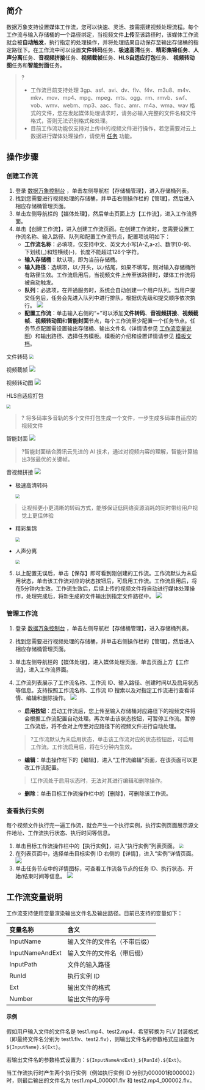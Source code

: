 ## 简介

数据万象支持设置媒体工作流，您可以快速、灵活、按需搭建视频处理流程。每个工作流与输入存储桶的一个路径绑定，当视频文件**上传**至该路径时，该媒体工作流就会被**自动触发**，执行指定的处理操作，并将处理结果自动保存至输出存储桶的指定路径下。在工作流中可以设置**文件转码**任务、**极速高清**任务、**精彩集锦任务**、**人声分离**任务、**音视频拼接**任务、**视频截帧**任务、**HLS自适应打包**任务、 **视频转动图**任务和**智能封面**任务。


>?
>
>- 工作流目前支持处理 3gp、asf、avi、dv、flv、f4v、m3u8、m4v、mkv、mov、mp4、mpg、mpeg、mts、ogg、rm、rmvb、swf、vob、wmv、webm、mp3、aac、flac、amr、m4a、wma、wav 格式的文件，您在发起媒体处理请求时，请务必输入完整的文件名和文件格式，否则无法识别格式和处理。
>- 目前工作流功能仅支持对上传中的视频文件进行操作，若您需要对云上数据进行媒体处理操作，请使用 [任务](https://cloud.tencent.com/document/product/460/46489) 功能。



## 操作步骤

### 创建工作流

1. 登录 [数据万象控制台](https://console.cloud.tencent.com/ci) ，单击左侧导航栏【存储桶管理】，进入存储桶列表。
2. 找到您需要进行视频处理的存储桶，并单击右侧操作栏的【管理】，然后进入相应存储桶管理页面。
3. 单击左侧导航栏的【媒体处理】，然后单击页面上方【工作流】，进入工作流界面。
4. 单击【创建工作流】，进入创建工作流页面。在创建工作流时，您需要设置工作流名称、输入路径、队列和配置工作流节点，配置项说明如下：
   - **工作流名称**：必填项，仅支持中文、英文大小写[A-Z,a-z]、数字[0-9]、下划线(\_)和短横线(-)，长度不能超过128个字符。
   - **输入存储桶**：默认项，即为当前存储桶。
   - **输入路径**：选填项，以`/`开头，以`/`结尾，如果不填写，则对输入存储桶所有路径生效。工作流启用后，当视频文件上传至该路径时，媒体工作流将被自动触发。
   - **队列**：必选项，在开通服务时，系统会自动创建一个用户队列。当用户提交任务后，任务会先进入队列中进行排队，根据优先级和提交顺序依次执行。
     ![](https://main.qcloudimg.com/raw/bc2a0d58f28e070197fb6ea481684a11.png)
   - **配置工作流**：单击输入右侧的“+”可以添加**文件转码**、**音视频拼接**、**视频截帧**、**视频转动图**和**智能封面**节点，每个工作流至少配置一个任务节点。任务节点配置需设置输出存储桶、输出文件名（详情请参见 [工作流变量说明](#1)）和输出路径、选择任务模板。模板的介绍和设置详情请参见 [模板文档](https://cloud.tencent.com/document/product/460/46490)。

文件转码
<img src="https://main.qcloudimg.com/raw/6f4f61c2eec160c7be618dcf9504e379.png" style="zoom:67%;" />

视频截帧
![](https://main.qcloudimg.com/raw/ff18c20c29b018e1a03c6a23ad3be4a4.png)

视频转动图
![](https://main.qcloudimg.com/raw/32bc6162f99f736ac38f1d9fd5f128d1.png)

HLS自适应打包

<img src="https://main.qcloudimg.com/raw/e3823d294fb6b5b955fd26d686eb4342.png" style="zoom:67%;" />

  > ? 将多码率多音轨的多个文件打包生成一个文件，一步生成多码率自适应的视频文件

智能封面
![](https://main.qcloudimg.com/raw/4a175f08f29fabd93ae9c36bfdf698c0.png)

 >?智能封面结合腾讯云先进的 AI 技术，通过对视频内容的理解，智能计算输出3张最优的关键帧。

音视频拼接
![](https://main.qcloudimg.com/raw/4ef463321b239418719f59bdd9b88239.png)



- 极速高清转码

  <img src="https://main.qcloudimg.com/raw/4588dae3a0d1a5315016f410ef936b73.png" style="zoom: 67%;" />

> 让视频更小更清晰的转码方式，能够保证低网络资源消耗的同时带给用户视觉上更佳体验

- 精彩集锦

  <img src="https://main.qcloudimg.com/raw/4588dae3a0d1a5315016f410ef936b73.png" style="zoom: 67%;" />

- 人声分离

  <img src="https://main.qcloudimg.com/raw/58246ca301ffb01265dea1e78bff1a4a.png" style="zoom: 67%;" />



5. 以上配置无误后，单击【保存】即可看到刚创建的工作流。工作流默认为未启用状态，单击该工作流对应的状态按钮后，可启用工作流。工作流启用后，将在5分钟内生效。工作流生效后，后续上传的视频文件将自动进行媒体处理操作，处理完成后，将新生成的文件输出到指定文件路径中。
   ![](https://main.qcloudimg.com/raw/57defa2340dd509463ff1ea632fbf583.png)


### 管理工作流


1. 登录 [数据万象控制台](https://console.cloud.tencent.com/ci) ，单击左侧导航栏【存储桶管理】，进入存储桶列表。

2. 找到您需要进行视频处理的存储桶，并单击右侧操作栏的【管理】，然后进入相应存储桶管理页面。

3. 单击左侧导航栏的【媒体处理】，进入媒体处理页面，单击页面上方【工作流】，进入工作流界面。

4. 工作流列表展示了工作流名称、工作流 ID、输入路径、创建时间以及启用状态等信息。支持按照工作流名称、工作流 ID 搜索以及对指定工作流进行查看详情、编辑和删除操作。
   ![](https://main.qcloudimg.com/raw/791f9de773ec92fb3abbd97a5c17afb1.png)

   - **启用按钮**：启动工作流后，您上传至输入存储桶对应路径下的视频文件将会根据工作流配置自动处理。再次单击该状态按钮，可暂停工作流。暂停工作流后，将不会对上传至对应路径下的视频文件进行自动处理。

   >?工作流默认为未启用状态，单击该工作流对应的状态按钮后，可启用工作流。工作流启用后，将在5分钟内生效。

   - **编辑**：单击操作栏下的【编辑】，进入“工作流编辑”页面，在该页面可以更改工作流配置。

   > !工作流处于启用状态时，无法对其进行编辑和删除操作。

   - **删除**：单击目标工作流操作栏中的【删除】，可删除该工作流。


### 查看执行实例

每个视频文件执行完一遍工作流，就会产生一个执行实例，执行实例页面展示源文件地址、工作流执行状态、执行时间等信息。

1. 单击目标工作流操作栏中的【执行实例】，进入“执行实例”列表页面。
   <img src="https://main.qcloudimg.com/raw/bbcc563815d3758fc36dc68e13ed2106.png" style="zoom:70%;" />
2. 在列表页面中，选择单击目标实例 ID 右侧的【详情】，进入“实例”详情页面。
   ![](https://main.qcloudimg.com/raw/9adfdda6e20fe90c1675a0192bbe4e95.png)
3. 单击任务节点中的详情图标，可查看工作流各节点的任务 ID、执行状态、开始/结束时间等信息。
   ![](https://main.qcloudimg.com/raw/0c2f798838b18d708e00edb66d5c36cb.png)




<span id="1"></span>

## 工作流变量说明


工作流支持使用变量渲染输出文件名及输出路径。目前已支持的变量如下：

| 变量名称        | 含义                         |
| :-------------- | :--------------------------- |
| InputName       | 输入文件的文件名（不带后缀） |
| InputNameAndExt | 输入文件的文件名（带后缀）   |
| InputPath       | 文件的输入路径               |
| RunId           | 执行实例 ID                  |
| Ext             | 输出文件的格式               |
| Number          | 输出文件的序号               |

#### 示例


假如用户输入文件的文件名是 test1.mp4、test2.mp4，希望转换为 FLV 封装格式（即最终文件名分别为 test1.flv、test2.flv），则输出文件名的参数格式应设置为`${InputName}.${Ext}`。

若输出文件名的参数格式设置为：`${InputNameAndExt}_${RunId}.${Ext}`。

当工作流执行时产生两个执行实例（例如执行实例 ID 分别为000001和000002）时，则最后输出的文件名为 test1.mp4_000001.flv 和 test2.mp4_000002.flv。



